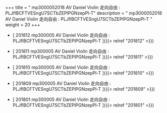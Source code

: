 +++
title = "  mp3000052018 AV Daniel Violin 走向自由 : PLJflBCFTVESngU7SCTbZEPlPGNzepPl-T"
description = "  mp3000052018 AV Daniel Violin 走向自由 : PLJflBCFTVESngU7SCTbZEPlPGNzepPl-T  "
weight = 20
+++



* [  201812 mp300005 AV Daniel Violin 走向自由 : PLJflBCFTVESngU7SCTbZEPlPGNzepPl-T ]({{< relref "201812" >}})


* [  201811 mp300005 AV Daniel Violin 走向自由 : PLJflBCFTVESngU7SCTbZEPlPGNzepPl-T ]({{< relref "201811" >}})


* [  201810 mp300005 AV Daniel Violin 走向自由 : PLJflBCFTVESngU7SCTbZEPlPGNzepPl-T ]({{< relref "201810" >}})


* [  201809 mp300005 AV Daniel Violin 走向自由 : PLJflBCFTVESngU7SCTbZEPlPGNzepPl-T ]({{< relref "201809" >}})


* [  201801 mp300005 AV Daniel Violin 走向自由 : PLJflBCFTVESngU7SCTbZEPlPGNzepPl-T ]({{< relref "201801" >}})

